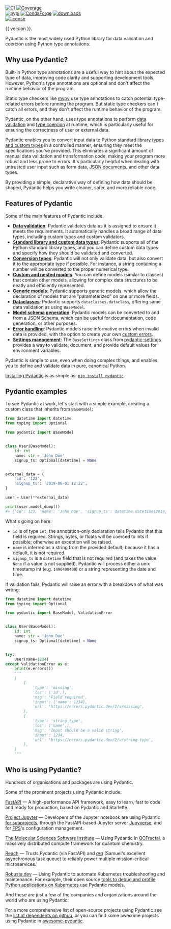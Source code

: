 [![CI](https://github.com/pydantic/pydantic/workflows/CI/badge.svg?event=push)](https://github.com/pydantic/pydantic/actions?query=event%3Apush+branch%3Amain+workflow%3ACI)
[![Coverage](https://coverage-badge.samuelcolvin.workers.dev/pydantic/pydantic.svg)](https://github.com/pydantic/pydantic/actions?query=event%3Apush+branch%3Amain+workflow%3ACI)<br>
[![pypi](https://img.shields.io/pypi/v/pydantic.svg)](https://pypi.python.org/pypi/pydantic)
[![CondaForge](https://img.shields.io/conda/v/conda-forge/pydantic.svg)](https://anaconda.org/conda-forge/pydantic)
[![downloads](https://pepy.tech/badge/pydantic/month)](https://pepy.tech/project/pydantic)<br>
[![license](https://img.shields.io/github/license/pydantic/pydantic.svg)](https://github.com/pydantic/pydantic/blob/main/LICENSE)

{{ version }}.

Pydantic is the most widely used Python library for data validation and coercion using Python type annotations.

## Why use Pydantic?

Built-in Python type annotations are a useful way to hint about the expected type of data, improving code clarity and supporting development tools. However, Python's type annotations are optional and don't affect the runtime behavior of the program.

Static type checkers like [mypy](https://mypy-lang.org/) use type annotations to catch potential type-related errors before running the program. But static type checkers can't catch all errors, and they don't affect the runtime behavior of the program.

Pydantic, on the other hand, uses type annotations to perform [data validation](/usage/validators.md) and [type coercion](/usage/conversion_table.md) at runtime, which is particularly useful for ensuring the correctness of user or external data.

Pydantic enables you to convert input data to Python [standard library types and custom types](/usage/types/types.md) in a controlled manner, ensuring they meet the specifications you've provided. This eliminates a significant amount of manual data validation and transformation code, making your program more robust and less prone to errors. It's particularly helpful when dealing with untrusted user input such as form data, [JSON documents](/usage/schema.md), and other data types.

By providing a simple, declarative way of defining how data should be shaped, Pydantic helps you write cleaner, safer, and more reliable code.

## Features of Pydantic

Some of the main features of Pydantic include:

- [**Data validation**](/usage/validators.md): Pydantic validates data as it is assigned to ensure it meets the requirements. It automatically handles a broad range of data types, including custom types and custom validators.
- [**Standard library and custom data types**](/usage/types/types.md): Pydantic supports all of the Python standard library types, and you can define custom data types and specify how they should be validated and converted.
- [**Conversion types**](/usage/conversion_table.md): Pydantic will not only validate data, but also convert it to the appropriate type if possible. For instance, a string containing a number will be converted to the proper numerical type.
- [**Custom and nested models**](/usage/models.md): You can define models (similar to classes) that contain other models, allowing for complex data structures to be neatly and efficiently represented.
- [**Generic models**](/usage/models.md/#generic-models): Pydantic supports generic models, which allow the declaration of models that are "parameterized" on one or more fields.
- [**Dataclasses**](/usage/dataclasses.md): Pydantic supports `dataclasses.dataclass`, offering same data validation as using `BaseModel`.
- [**Model schema generation**](/usage/schema.md): Pydantic models can be converted to and from a JSON Schema, which can be useful for documentation, code generation, or other purposes.
- [**Error handling**](/errors/errors.md): Pydantic models raise informative errors when invalid data is provided, with the option to create your own [custom errors](/errors/errors.md/#custom-errors).
- [**Settings management**](/usage/pydantic_settings.md): The `BaseSettings` class from [pydantic-settings](https://github.com/pydantic/pydantic-settings) provides a way to validate, document, and provide default values for environment variables.

Pydantic is simple to use, even when doing complex things, and enables you to define and validate data in pure, canonical Python.

[Installing Pydantic](install.md) is as simple as: [`pip install pydantic`](install.md).

## Pydantic examples

To see Pydantic at work, let's start with a simple example, creating a custom class that inherits from `BaseModel`:

```py
from datetime import datetime
from typing import Optional

from pydantic import BaseModel


class User(BaseModel):
    id: int
    name: str = 'John Doe'
    signup_ts: Optional[datetime] = None


external_data = {
    'id': '123',
    'signup_ts': '2019-06-01 12:22',
}

user = User(**external_data)

print(user.model_dump())
#> {'id': 123, 'name': 'John Doe', 'signup_ts': datetime.datetime(2019, 6, 1, 12, 22)}
```

What's going on here:

* `id` is of type `int`; the annotation-only declaration tells Pydantic that this field is required. Strings,
  bytes, or floats will be coerced to ints if possible; otherwise an exception will be raised.
* `name` is inferred as a string from the provided default; because it has a default, it is not required.
* `signup_ts` is a `datetime` field that is not required (and takes the value `None` if a value is not supplied).
  Pydantic will process either a unix timestamp int (e.g. `1496498400`) or a string representing the date and time.

If validation fails, Pydantic will raise an error with a breakdown of what was wrong:

```py
from datetime import datetime
from typing import Optional

from pydantic import BaseModel, ValidationError


class User(BaseModel):
    id: int
    name: str = 'John Doe'
    signup_ts: Optional[datetime] = None


try:
    User(name=1234)
except ValidationError as e:
    print(e.errors())
    """
    [
        {
            'type': 'missing',
            'loc': ('id',),
            'msg': 'Field required',
            'input': {'name': 1234},
            'url': 'https://errors.pydantic.dev/2/v/missing',
        },
        {
            'type': 'string_type',
            'loc': ('name',),
            'msg': 'Input should be a valid string',
            'input': 1234,
            'url': 'https://errors.pydantic.dev/2/v/string_type',
        },
    ]
    """
```

## Who is using Pydantic?

Hundreds of organisations and packages are using Pydantic.

Some of the prominent projects using Pydantic include:

[FastAPI](https://fastapi.tiangolo.com/) &mdash; A high-performance API framework, easy to learn,
  fast to code and ready for production, based on Pydantic and Starlette.

[Project Jupyter](https://jupyter.org/) &mdash; Developers of the Jupyter notebook are using Pydantic
  [for subprojects](https://github.com/pydantic/pydantic/issues/773), through the FastAPI-based Jupyter server
  [Jupyverse](https://github.com/jupyter-server/jupyverse), and for [FPS](https://github.com/jupyter-server/fps)'s
  configuration management.

[The Molecular Sciences Software Institute](https://molssi.org) &mdash; Using Pydantic in
  [QCFractal](https://github.com/MolSSI/QCFractal), a massively distributed compute framework
  for quantum chemistry.

[Reach](https://www.reach.vote) &mdash; Trusts Pydantic (via FastAPI) and [*arq*](https://github.com/samuelcolvin/arq)
  (Samuel's excellent asynchronous task queue) to reliably power multiple mission-critical microservices.

[Robusta.dev](https://robusta.dev/) &mdash; Using Pydantic to automate Kubernetes troubleshooting and maintenance.
  For example, their open source
  [tools to debug and profile Python applications on Kubernetes](https://home.robusta.dev/python/) use
  Pydantic models.

And these are just a few of the companies and organizations around the world who are using Pydantic:

<div id="company-grid" class="grid"></div>


For a more comprehensive list of open-source projects using Pydantic see the
[list of dependents on github](https://github.com/pydantic/pydantic/network/dependents), or you can find some awesome projects using Pydantic in [awesome-pydantic](https://github.com/Kludex/awesome-pydantic).

<!-- ## Discussion of Pydantic

Podcasts and videos discussing Pydantic.

[Talk Python To Me](https://talkpython.fm/episodes/show/313/automate-your-data-exchange-with-pydantic){target=_blank}
: Michael Kennedy and Samuel Colvin, the creator of Pydantic, dive into the history of Pydantic and its many uses and benefits.

[Podcast.\_\_init\_\_](https://www.pythonpodcast.com/pydantic-data-validation-episode-263/){target=_blank}
: Discussion about where Pydantic came from and ideas for where it might go next with
  Samuel Colvin the creator of Pydantic.

[Python Bytes Podcast](https://pythonbytes.fm/episodes/show/157/oh-hai-pandas-hold-my-hand){target=_blank}
: "*This is a sweet simple framework that solves some really nice problems... Data validations and settings management
  using Python type annotations, and it's the Python type annotations that makes me really extra happy... It works
  automatically with all the IDE's you already have.*" --Michael Kennedy

[Python Pydantic Introduction – Give your data classes super powers](https://www.youtube.com/watch?v=WJmqgJn9TXg){target=_blank}
: A talk by Alexander Hultnér originally for the Python Pizza Conference introducing new users to Pydantic and walking
  through the core features of Pydantic. -->

<script>
const companies = [
  {
    name: 'Adobe',
    logoUrl: '/logos/adobe_logo.png'
  },
  {
    name: 'AMD',
    logoUrl: '/logos/amd_logo.png'
  },
  {
    name: 'Amazon',
    logoUrl: '/logos/amazon_logo.png'
  },
  {
    name: 'Apple',
    logoUrl: '/logos/apple_logo.png'
  },
  {
    name: 'ASML',
    logoUrl: '/logos/asml_logo.png'
  },
  {
    name: 'AstraZeneca',
    logoUrl: '/logos/astrazeneca_logo.png'
  },
  {
    name: 'Broadcom',
    logoUrl: '/logos/broadcom_logo.png'
  },
  {
    name: 'Cisco Systems',
    logoUrl: '/logos/cisco_logo.png'
  },
  {
    name: 'Comcast',
    logoUrl: '/logos/comcast_logo.png'
  },
  {
    name: 'Datadog',
    logoUrl: '/logos/datadog_logo.png'
  },
  {
    name: 'Facebook',
    logoUrl: '/logos/facebook_logo.png'
  },
  {
    name: 'FastAPI',
    logoUrl: '/logos/fastapi_logo.png'
  },
  {
    name: 'Google',
    logoUrl: '/logos/google_logo.png'
  },
  {
    name: 'IBM',
    logoUrl: '/logos/ibm_logo.png'
  },
  {
    name: 'Intel',
    logoUrl: '/logos/intel_logo.png'
  },
  {
    name: 'Intuit',
    logoUrl: '/logos/intuit_logo.png'
  },
  {
    name: 'Microsoft',
    logoUrl: '/logos/microsoft_logo.png'
  },
  {
    name: 'Netflix',
    logoUrl: '/logos/netflix_logo.png'
  },
  {
    name: 'NSA',
    logoUrl: '/logos/nsa_logo.png'
  },
  {
    name: 'NVIDIA',
    logoUrl: '/logos/nvidia_logo.png'
  },
  {
    name: 'Qualcomm',
    logoUrl: '/logos/qualcomm_logo.png'
  },
  {
    name: 'Red Hat',
    logoUrl: '/logos/redhat_logo.png'
  },
  {
    name: 'Salesforce',
    logoUrl: '/logos/salesforce_logo.png'
  },
  {
    name: 'Starbucks',
    logoUrl: '/logos/starbucks_logo.png'
  },
  {
    name: 'Texas Instruments',
    logoUrl: '/logos/ti_logo.png'
  },
  {
    name: 'Twilio',
    logoUrl: '/logos/twilio_logo.png'
  },
  {
    name: 'UK Home Office',
    logoUrl: '/logos/ukhomeoffice_logo.png'
  }
];

const grid = document.getElementById('company-grid');

for (const company of companies) {
  const tile = document.createElement('div');
  tile.classList.add('tile');
  tile.innerHTML = `
    <img src="${company.logoUrl}" />
  `;
  grid.appendChild(tile);
}
</script>

